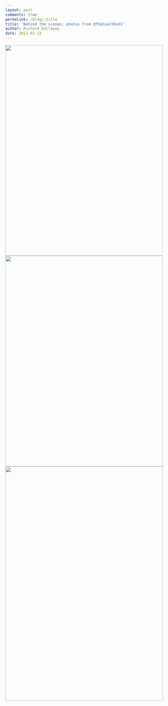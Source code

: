 ```yaml
---
layout: post
comments: true
permalink: /blog/:title
title: 'Behind the scenes: photos from @TheCoalShed1'
author: Richard Dallaway
date: 2013-01-12
---
```


<div><a href="http://static.skitters.dallaway.com/2013-01-12 10.34.10.jpg"><img width="500" src="http://static.skitters.dallaway.com/2013-01-12 10.34.10.jpg.500.jpg" height="667"></img></a></div><div><a href="http://static.skitters.dallaway.com/2013-01-12 10.34.04.jpg"><img width="500" src="http://static.skitters.dallaway.com/2013-01-12 10.34.04.jpg.500.jpg" height="667"></img></a></div><div><a href="http://static.skitters.dallaway.com/2013-01-12 10.12.52.jpg"><img width="500" src="http://static.skitters.dallaway.com/2013-01-12 10.12.52.jpg.500.jpg" height="742"></img></a></div>


    
    
